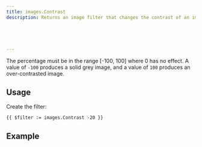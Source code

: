 ```yaml
---
title: images.Contrast
description: Returns an image filter that changes the contrast of an image.





---
```


The percentage must be in the range [-100, 100] where 0 has no effect. A value of `-100` produces a solid grey image, and a value of `100` produces an over-contrasted image.

## Usage

Create the filter:

```go-html-template
{{ $filter := images.Contrast -20 }}
```



## Example


